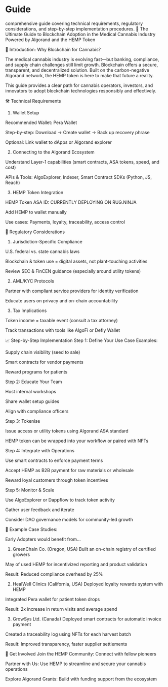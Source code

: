 # Guide
comprehensive guide covering technical requirements, regulatory considerations, and step-by-step implementation procedures. 
📘 The Ultimate Guide to Blockchain Adoption in the Medical Cannabis Industry
Powered by Algorand and the HEMP Token

🌱 Introduction: 
Why Blockchain for Cannabis?

The medical cannabis industry is evolving fast—but banking, compliance, and supply chain challenges still limit growth. Blockchain offers a secure, transparent, and decentralized solution. Built on the carbon-negative Algorand network, the HEMP token is here to make that future a reality.

This guide provides a clear path for cannabis operators, investors, and innovators to adopt blockchain technologies responsibly and effectively.

🛠️ Technical Requirements
1. Wallet Setup

Recommended Wallet: Pera Wallet

Step-by-step: Download → Create wallet → Back up recovery phrase

Optional: Link wallet to dApps or Algorand explorer

2. Connecting to the Algorand Ecosystem

Understand Layer-1 capabilities (smart contracts, ASA tokens, speed, and cost)

APIs & Tools: AlgoExplorer, Indexer, Smart Contract SDKs (Python, JS, Reach)

3. HEMP Token Integration

HEMP Token ASA ID: CURRENTLY DEPLOYING ON RUG.NINJA

Add HEMP to wallet manually

Use cases: Payments, loyalty, traceability, access control

🧾 Regulatory Considerations
1. Jurisdiction-Specific Compliance

U.S. federal vs. state cannabis laws

Blockchain & token use = digital assets, not plant-touching activities

Review SEC & FinCEN guidance (especially around utility tokens)

2. AML/KYC Protocols

Partner with compliant service providers for identity verification

Educate users on privacy and on-chain accountability

3. Tax Implications

Token income = taxable event (consult a tax attorney)

Track transactions with tools like AlgoFi or Defly Wallet

📈 Step-by-Step Implementation
Step 1: Define Your Use Case
Examples:

Supply chain visibility (seed to sale)

Smart contracts for vendor payments

Reward programs for patients

Step 2: Educate Your Team

Host internal workshops

Share wallet setup guides

Align with compliance officers

Step 3: Tokenise

Issue access or utility tokens using Algorand ASA standard

HEMP token can be wrapped into your workflow or paired with NFTs

Step 4: Integrate with Operations

Use smart contracts to enforce payment terms

Accept HEMP as B2B payment for raw materials or wholesale

Reward loyal customers through token incentives

Step 5: Monitor & Scale

Use AlgoExplorer or Dappflow to track token activity

Gather user feedback and iterate

Consider DAO governance models for community-led growth

🌟 Example Case Studies: 

Early Adopters would benefit from...

1. GreenChain Co. (Oregon, USA)
Built an on-chain registry of certified growers

May of used HEMP for incentivized reporting and product validation

Result: Reduced compliance overhead by 25%

2. HealWell Clinics (California, USA)
Deployed loyalty rewards system with HEMP

Integrated Pera wallet for patient token drops

Result: 2x increase in return visits and average spend

3. GrowSys Ltd. (Canada)
Deployed smart contracts for automatic invoice payment

Created a traceability log using NFTs for each harvest batch

Result: Improved transparency, faster supplier settlements

🤝 Get Involved
Join the HEMP Community: Connect with fellow pioneers

Partner with Us: Use HEMP to streamline and secure your cannabis operations

Explore Algorand Grants: Build with funding support from the ecosystem
